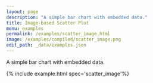 ```yaml
---
layout: page
description: "A simple bar chart with embedded data."
title: Image-based Scatter Plot
menu: examples
permalink: /examples/scatter_image.html
image: /examples/compiled/scatter_image.png
edit_path: _data/examples.json
---
```


A simple bar chart with embedded data.

{% include example.html spec='scatter_image'%}
